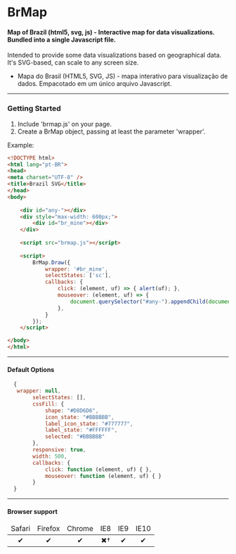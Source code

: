 BrMap
======

#### Map of Brazil (html5, svg, js) - Interactive map for data visualizations. Bundled into a single Javascript file.

Intended to provide some data visualizations based on geographical data. It's SVG-based, can scale to any screen size.

* Mapa do Brasil (HTML5, SVG, JS) - mapa interativo para visualização de dados. Empacotado em um único arquivo Javascript.

---

### Getting Started

1. Include 'brmap.js' on your page.
2. Create a BrMap object, passing at least the parameter 'wrapper'.

Example:
```html
<!DOCTYPE html>
<html lang="pt-BR">
<head>
<meta charset="UTF-8" />
<title>Brazil SVG</title>
</head>
<body>
	
	<div id="any-"></div>
	<div style="max-width: 600px;">
		<div id="br_mine"></div>
	</div>
	
	<script src="brmap.js"></script>
	
	<script>
		BrMap.Draw({
			wrapper: '#br_mine', 
			selectStates: ['sc'],
			callbacks: {
				click: (element, uf) => { alert(uf); },
				mouseover: (element, uf) => { 
					document.querySelector("#any-").appendChild(document.createTextNode(uf+" "));
				},
			}
		});
	</script>

</body>
</html>
```

---

#### Default Options
```js
  {
   wrapper: null,
		selectStates: [],
		cssFill: {
			shape: "#D8D6D6",
			icon_state: "#BBBBBB",
			label_icon_state: "#777777",
			label_state: "#FFFFFF",
			selected: "#BBBBBB"
		},
		responsive: true,
		width: 500,
		callbacks: {
			click: function (element, uf) { },
			mouseover: function (element, uf) { }
		}
  }
```
---

#### Browser support

<table width="100%" style="text-align: center;">
  <thead>
    <tr>
      <td>Safari</td>
      <td>Firefox</td>
      <td>Chrome</td>
      <td>IE8</td>
      <td>IE9</td>
      <td>IE10</td>
    </tr>
  </thead>
  <tbody>
    <tr>
      <td>✔</td>
      <td>✔</td>
      <td>✔</td>
      <td>✖†</td>
      <td>✔</td>
      <td>✔</td>
    </tr>
  </tbody>
</table>

